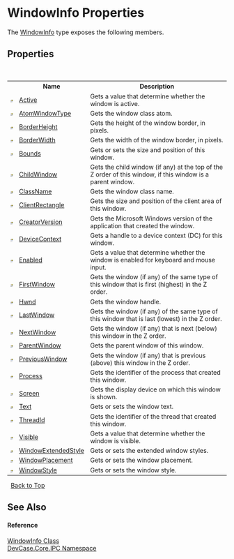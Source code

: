 # WindowInfo Properties
 

The <a href="T_DevCase_Core_IPC_WindowInfo">WindowInfo</a> type exposes the following members.


## Properties
&nbsp;<table><tr><th></th><th>Name</th><th>Description</th></tr><tr><td>![Public property](media/pubproperty.gif "Public property")</td><td><a href="P_DevCase_Core_IPC_WindowInfo_Active">Active</a></td><td>
Gets a value that determine whether the window is active.</td></tr><tr><td>![Public property](media/pubproperty.gif "Public property")</td><td><a href="P_DevCase_Core_IPC_WindowInfo_AtomWindowType">AtomWindowType</a></td><td>
Gets the window class atom.</td></tr><tr><td>![Public property](media/pubproperty.gif "Public property")</td><td><a href="P_DevCase_Core_IPC_WindowInfo_BorderHeight">BorderHeight</a></td><td>
Gets the height of the window border, in pixels.</td></tr><tr><td>![Public property](media/pubproperty.gif "Public property")</td><td><a href="P_DevCase_Core_IPC_WindowInfo_BorderWidth">BorderWidth</a></td><td>
Gets the width of the window border, in pixels.</td></tr><tr><td>![Public property](media/pubproperty.gif "Public property")</td><td><a href="P_DevCase_Core_IPC_WindowInfo_Bounds">Bounds</a></td><td>
Gets or sets the size and position of this window.</td></tr><tr><td>![Public property](media/pubproperty.gif "Public property")</td><td><a href="P_DevCase_Core_IPC_WindowInfo_ChildWindow">ChildWindow</a></td><td>
Gets the child window (if any) at the top of the Z order of this window, if this window is a parent window.</td></tr><tr><td>![Public property](media/pubproperty.gif "Public property")</td><td><a href="P_DevCase_Core_IPC_WindowInfo_ClassName">ClassName</a></td><td>
Gets the window class name.</td></tr><tr><td>![Public property](media/pubproperty.gif "Public property")</td><td><a href="P_DevCase_Core_IPC_WindowInfo_ClientRectangle">ClientRectangle</a></td><td>
Gets the size and position of the client area of this window.</td></tr><tr><td>![Public property](media/pubproperty.gif "Public property")</td><td><a href="P_DevCase_Core_IPC_WindowInfo_CreatorVersion">CreatorVersion</a></td><td>
Gets the Microsoft Windows version of the application that created the window.</td></tr><tr><td>![Public property](media/pubproperty.gif "Public property")</td><td><a href="P_DevCase_Core_IPC_WindowInfo_DeviceContext">DeviceContext</a></td><td>
Gets a handle to a device context (DC) for this window.</td></tr><tr><td>![Public property](media/pubproperty.gif "Public property")</td><td><a href="P_DevCase_Core_IPC_WindowInfo_Enabled">Enabled</a></td><td>
Gets a value that determine whether the window is enabled for keyboard and mouse input.</td></tr><tr><td>![Public property](media/pubproperty.gif "Public property")</td><td><a href="P_DevCase_Core_IPC_WindowInfo_FirstWindow">FirstWindow</a></td><td>
Gets the window (if any) of the same type of this window that is first (highest) in the Z order.</td></tr><tr><td>![Public property](media/pubproperty.gif "Public property")</td><td><a href="P_DevCase_Core_IPC_WindowInfo_Hwnd">Hwnd</a></td><td>
Gets the window handle.</td></tr><tr><td>![Public property](media/pubproperty.gif "Public property")</td><td><a href="P_DevCase_Core_IPC_WindowInfo_LastWindow">LastWindow</a></td><td>
Gets the window (if any) of the same type of this window that is last (lowest) in the Z order.</td></tr><tr><td>![Public property](media/pubproperty.gif "Public property")</td><td><a href="P_DevCase_Core_IPC_WindowInfo_NextWindow">NextWindow</a></td><td>
Gets the window (if any) that is next (below) this window in the Z order.</td></tr><tr><td>![Public property](media/pubproperty.gif "Public property")</td><td><a href="P_DevCase_Core_IPC_WindowInfo_ParentWindow">ParentWindow</a></td><td>
Gets the parent window of this window.</td></tr><tr><td>![Public property](media/pubproperty.gif "Public property")</td><td><a href="P_DevCase_Core_IPC_WindowInfo_PreviousWindow">PreviousWindow</a></td><td>
Gets the window (if any) that is previous (above) this window in the Z order.</td></tr><tr><td>![Public property](media/pubproperty.gif "Public property")</td><td><a href="P_DevCase_Core_IPC_WindowInfo_Process">Process</a></td><td>
Gets the identifier of the process that created this window.</td></tr><tr><td>![Public property](media/pubproperty.gif "Public property")</td><td><a href="P_DevCase_Core_IPC_WindowInfo_Screen">Screen</a></td><td>
Gets the display device on which this window is shown.</td></tr><tr><td>![Public property](media/pubproperty.gif "Public property")</td><td><a href="P_DevCase_Core_IPC_WindowInfo_Text">Text</a></td><td>
Gets or sets the window text.</td></tr><tr><td>![Public property](media/pubproperty.gif "Public property")</td><td><a href="P_DevCase_Core_IPC_WindowInfo_ThreadId">ThreadId</a></td><td>
Gets the identifier of the thread that created this window.</td></tr><tr><td>![Public property](media/pubproperty.gif "Public property")</td><td><a href="P_DevCase_Core_IPC_WindowInfo_Visible">Visible</a></td><td>
Gets a value that determine whether the window is visible.</td></tr><tr><td>![Public property](media/pubproperty.gif "Public property")</td><td><a href="P_DevCase_Core_IPC_WindowInfo_WindowExtendedStyle">WindowExtendedStyle</a></td><td>
Gets or sets the extended window styles.</td></tr><tr><td>![Public property](media/pubproperty.gif "Public property")</td><td><a href="P_DevCase_Core_IPC_WindowInfo_WindowPlacement">WindowPlacement</a></td><td>
Gets or sets the window placement.</td></tr><tr><td>![Public property](media/pubproperty.gif "Public property")</td><td><a href="P_DevCase_Core_IPC_WindowInfo_WindowStyle">WindowStyle</a></td><td>
Gets or sets the window style.</td></tr></table>&nbsp;
<a href="#windowinfo-properties">Back to Top</a>

## See Also


#### Reference
<a href="T_DevCase_Core_IPC_WindowInfo">WindowInfo Class</a><br /><a href="N_DevCase_Core_IPC">DevCase.Core.IPC Namespace</a><br />